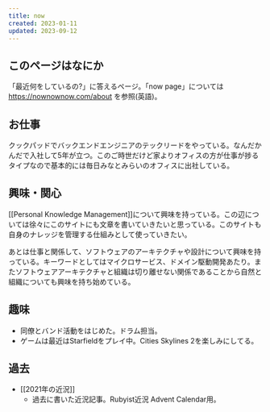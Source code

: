 ```yaml
---
title: now
created: 2023-01-11
updated: 2023-09-12
---
```


## このページはなにか

「最近何をしているの?」に答えるページ。「now page」については https://nownownow.com/about を参照(英語)。

## お仕事

クックパッドでバックエンドエンジニアのテックリードをやっている。なんだかんだで入社して5年が立つ。このご時世だけど家よりオフィスの方が仕事が捗るタイプなので基本的には毎日みなとみらいのオフィスに出社している。

## 興味・関心

[[Personal Knowledge Management]]について興味を持っている。この辺については徐々にこのサイトにも文章を書いていきたいと思っている。このサイトも自身のナレッジを管理する仕組みとして使っていきたい。

あとは仕事と関係して、ソフトウェアのアーキテクチャや設計について興味を持っている。キーワードとしてはマイクロサービス、ドメイン駆動開発あたり。またソフトウェアアーキテクチャと組織は切り離せない関係であることから自然と組織についても興味を持ち始めている。

## 趣味

- 同僚とバンド活動をはじめた。ドラム担当。
- ゲームは最近はStarfieldをプレイ中。Cities Skylines 2を楽しみにしてる。

## 過去

- [[2021年の近況]]
	- 過去に書いた近況記事。Rubyist近況 Advent Calendar用。